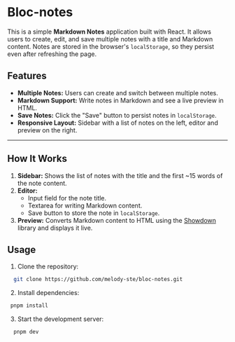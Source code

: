 # Bloc-notes

This is a simple **Markdown Notes** application built with React. It allows users to create, edit, and save multiple notes with a title and Markdown content. Notes are stored in the browser's `localStorage`, so they persist even after refreshing the page.

## Features

- **Multiple Notes:** Users can create and switch between multiple notes.  
- **Markdown Support:** Write notes in Markdown and see a live preview in HTML.  
- **Save Notes:** Click the "Save" button to persist notes in `localStorage`.  
- **Responsive Layout:** Sidebar with a list of notes on the left, editor and preview on the right.  


---

## How It Works

1. **Sidebar:** Shows the list of notes with the title and the first ~15 words of the note content.  
2. **Editor:**  
   - Input field for the note title.  
   - Textarea for writing Markdown content.  
   - Save button to store the note in `localStorage`.  
3. **Preview:** Converts Markdown content to HTML using the [Showdown](https://github.com/showdownjs/showdown) library and displays it live.  

## Usage

1. Clone the repository:  
```bash
  git clone https://github.com/melody-ste/bloc-notes.git
```
2. Install dependencies:
```bash
 pnpm install
```
3. Start the development server:
```bash
  pnpm dev
```